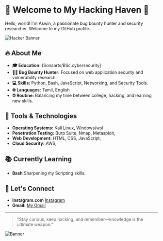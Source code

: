 # 👾 Welcome to My Hacking Haven 👾

Hello, world! I'm Aswin, a passionate bug bounty hunter and security researcher. Welcome to my GitHub profile...

![Hacker Banner](https://gifdb.com/images/high/computer-loading-icon-hacking-6sgva6f2e6dxwviu.gif)

## 🔥 About Me

- **🎓 Education:** [Sonaarts/BSc.cybersecurity]
- **👨‍💻 Bug Bounty Hunter:** Focused on web application security and vulnerability research.
- **💻 Skills:** Python, Bash, JavaScript, Networking, and Security Tools.
- **🌐 Languages:** Tamil, English
- **⏰ Routine:** Balancing my time between college, hacking, and learning new skills.

## 🔧 Tools & Technologies

- **Operating Systems:** Kali Linux, Windows/wsl
- **Penetration Testing:** Burp Suite, Nmap, Metasploit, 
- **Web Development:** HTML, CSS, JavaScript, 
- **Cloud Security:** AWS, 

## 📚 Currently Learning

- **Bash** Sharpening my Scripting skills.
 
## 🔗 Let's Connect

- **Instagram.com** [Instagram](https://www.instagram.com/a_s_s_h_u_1_5/?utm_source=qr&igsh=M2J1c3htMTJ5bjdw)
- **Gmail:** [My Gmail](aswinsriram80@gmail.com)


---

> "Stay curious, keep hacking, and remember—knowledge is the ultimate weapon."

![Banner]()
